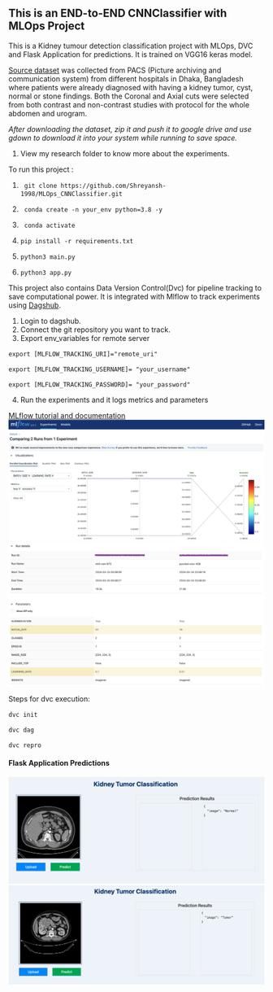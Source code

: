 ## This is an END-to-END CNNClassifier with MLOps Project
This is a Kidney tumour detection classification project with MLOps, DVC and Flask Application for predictions. It is trained on VGG16 keras model.

[Source dataset](https://www.kaggle.com/datasets/nazmul0087/ct-kidney-dataset-normal-cyst-tumor-and-stone/code) was collected from PACS (Picture archiving and communication system) from different hospitals in Dhaka, Bangladesh where patients were already diagnosed with having a kidney tumor, cyst, normal or stone findings. Both the Coronal and Axial cuts were selected from both contrast and non-contrast studies with protocol for the whole abdomen and urogram. 


*After downloading the dataset, zip it and push it to google drive and use gdown to download it into your system while running to save space.*

1. View my research folder to know more about the experiments.

To run this project :
1. ```
    git clone https://github.com/Shreyansh-1998/MLOps_CNNClassifier.git
   ```
2. ```
    conda create -n your_env python=3.8 -y
    ```
3. ```
    conda activate
   ```
4.  ```
    pip install -r requirements.txt
    ```
5.  ```
    python3 main.py
    ```
6.  ```
    python3 app.py
    ```
This project also contains Data Version Control(Dvc) for pipeline tracking to save computational power. It is integrated with Mlflow to track experiments using [Dagshub](https://dagshub.com/).

1. Login to dagshub.
2. Connect the git repository you want to track.
3. Export env_variables for remote server
```
export [MLFLOW_TRACKING_URI]="remote_uri"
```
```
export [MLFLOW_TRACKING_USERNAME]= "your_username"
```
```
export [MLFLOW_TRACKING_PASSWORD]= "your_password"
```
4. Run the experiments and it logs metrics and parameters

[MLflow tutorial and documentation](https://mlflow.org/)
![Prediction](Render/mlflow1.png "flow1")
![Prediction](Render/mlflow2.png "flow2")

Steps for dvc execution:

```
dvc init
```
```
dvc dag
```
```
dvc repro
```
#### Flask Application Predictions
![Prediction](Render/hostedsite.png "Prediction")
![Prediction](Render/predict_tumor.png "tumor")
